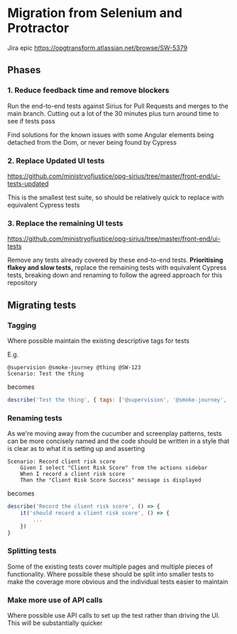 # Migration from Selenium and Protractor

Jira epic https://opgtransform.atlassian.net/browse/SW-5379

## Phases

### 1. Reduce feedback time and remove blockers

Run the end-to-end tests against Sirius for Pull Requests and merges to the main branch. Cutting out a lot of the 30 minutes plus turn around time to see if tests pass

Find solutions for the known issues with some Angular elements being detached from the Dom, or never being found by Cypress

### 2. Replace Updated UI tests

https://github.com/ministryofjustice/opg-sirius/tree/master/front-end/ui-tests-updated

This is the smallest test suite, so should be relatively quick to replace with equivalent Cypress tests

### 3. Replace the remaining UI tests

https://github.com/ministryofjustice/opg-sirius/tree/master/front-end/ui-tests

Remove any tests already covered by these end-to-end tests. **Prioritising flakey and slow tests,** replace the remaining tests with equivalent Cypress tests, breaking down and renaming to follow the agreed approach for this repository

## Migrating tests

### Tagging

Where possible maintain the existing descriptive tags for tests

E.g.

```
@supervision @smoke-journey @thing @SW-123
Scenario: Test the thing
```

becomes

```js
describe('Test the thing', { tags: ['@supervision', '@smoke-journey', '@thing'] }, () => {
```

### Renaming tests

As we're moving away from the cucumber and screenplay patterns, tests can be more concisely named and the code should be written in a style that is clear as to what it is setting up and asserting

```
Scenario: Record client risk score
    Given I select "Client Risk Score" from the actions sidebar
    When I record a client risk score
    Then the "Client Risk Score Success" message is displayed
```

becomes

```js
describe('Record the client risk score', () => {
    it('should record a client risk score', () => {
        ...
    })
}
```

### Splitting tests

Some of the existing tests cover multiple pages and multiple pieces of functionality. Where possible these should be split into smaller tests to make the coverage more obvious and the individual tests easier to maintain

### Make more use of API calls

Where possible use API calls to set up the test rather than driving the UI. This will be substantially quicker

